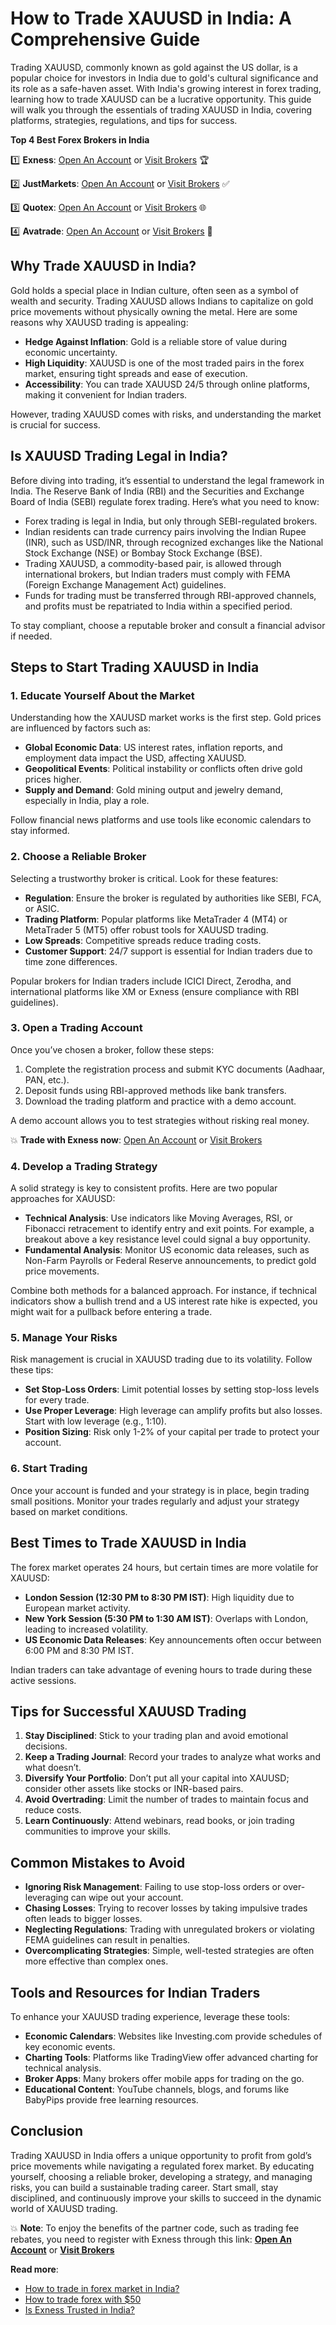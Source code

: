 # How to Trade XAUUSD in India: A Comprehensive Guide

Trading XAUUSD, commonly known as gold against the US dollar, is a popular choice for investors in India due to gold's cultural significance and its role as a safe-haven asset. With India's growing interest in forex trading, learning how to trade XAUUSD can be a lucrative opportunity. This guide will walk you through the essentials of trading XAUUSD in India, covering platforms, strategies, regulations, and tips for success.

**Top 4 Best Forex Brokers in India**

1️⃣ **Exness**: [Open An Account](https://one.exnesstrack.org/boarding/sign-up/a/89rj8di4n7) or [Visit Brokers](https://one.exnesstrack.org/a/89rj8di4n7) 🏆

2️⃣ **JustMarkets**: [Open An Account](https://one.justmarkets.link/a/9kcl30pnpy/landing/quick-start) or [Visit Brokers](https://one.justmarkets.link/a/9kcl30pnpy) ✅

3️⃣ **Quotex**: [Open An Account](https://broker-qx.pro/sign-up/?lid=907995) or [Visit Brokers](https://broker-qx.pro/?lid=907993) 🌐

4️⃣ **Avatrade**: [Open An Account](https://www.avatrade.com/trading-account2?versionId=10301&tag=200369) or [Visit Brokers](https://www.avatrade.com/?versionId=10301&tag=200369) 💯

## Why Trade XAUUSD in India?

Gold holds a special place in Indian culture, often seen as a symbol of wealth and security. Trading XAUUSD allows Indians to capitalize on gold price movements without physically owning the metal. Here are some reasons why XAUUSD trading is appealing:

- **Hedge Against Inflation**: Gold is a reliable store of value during economic uncertainty.
- **High Liquidity**: XAUUSD is one of the most traded pairs in the forex market, ensuring tight spreads and ease of execution.
- **Accessibility**: You can trade XAUUSD 24/5 through online platforms, making it convenient for Indian traders.

However, trading XAUUSD comes with risks, and understanding the market is crucial for success.

## Is XAUUSD Trading Legal in India?

Before diving into trading, it’s essential to understand the legal framework in India. The Reserve Bank of India (RBI) and the Securities and Exchange Board of India (SEBI) regulate forex trading. Here’s what you need to know:

- Forex trading is legal in India, but only through SEBI-regulated brokers.
- Indian residents can trade currency pairs involving the Indian Rupee (INR), such as USD/INR, through recognized exchanges like the National Stock Exchange (NSE) or Bombay Stock Exchange (BSE).
- Trading XAUUSD, a commodity-based pair, is allowed through international brokers, but Indian traders must comply with FEMA (Foreign Exchange Management Act) guidelines.
- Funds for trading must be transferred through RBI-approved channels, and profits must be repatriated to India within a specified period.

To stay compliant, choose a reputable broker and consult a financial advisor if needed.

## Steps to Start Trading XAUUSD in India

### 1. Educate Yourself About the Market
Understanding how the XAUUSD market works is the first step. Gold prices are influenced by factors such as:

- **Global Economic Data**: US interest rates, inflation reports, and employment data impact the USD, affecting XAUUSD.
- **Geopolitical Events**: Political instability or conflicts often drive gold prices higher.
- **Supply and Demand**: Gold mining output and jewelry demand, especially in India, play a role.

Follow financial news platforms and use tools like economic calendars to stay informed.

### 2. Choose a Reliable Broker
Selecting a trustworthy broker is critical. Look for these features:

- **Regulation**: Ensure the broker is regulated by authorities like SEBI, FCA, or ASIC.
- **Trading Platform**: Popular platforms like MetaTrader 4 (MT4) or MetaTrader 5 (MT5) offer robust tools for XAUUSD trading.
- **Low Spreads**: Competitive spreads reduce trading costs.
- **Customer Support**: 24/7 support is essential for Indian traders due to time zone differences.

Popular brokers for Indian traders include ICICI Direct, Zerodha, and international platforms like XM or Exness (ensure compliance with RBI guidelines).

### 3. Open a Trading Account
Once you’ve chosen a broker, follow these steps:

1. Complete the registration process and submit KYC documents (Aadhaar, PAN, etc.).
2. Deposit funds using RBI-approved methods like bank transfers.
3. Download the trading platform and practice with a demo account.

A demo account allows you to test strategies without risking real money.

💥 **Trade with Exness now**: [Open An Account](https://one.exnesstrack.org/boarding/sign-up/a/89rj8di4n7) or [Visit Brokers](https://one.exnesstrack.org/a/89rj8di4n7)

### 4. Develop a Trading Strategy
A solid strategy is key to consistent profits. Here are two popular approaches for XAUUSD:

- **Technical Analysis**: Use indicators like Moving Averages, RSI, or Fibonacci retracement to identify entry and exit points. For example, a breakout above a key resistance level could signal a buy opportunity.
- **Fundamental Analysis**: Monitor US economic data releases, such as Non-Farm Payrolls or Federal Reserve announcements, to predict gold price movements.

Combine both methods for a balanced approach. For instance, if technical indicators show a bullish trend and a US interest rate hike is expected, you might wait for a pullback before entering a trade.

### 5. Manage Your Risks
Risk management is crucial in XAUUSD trading due to its volatility. Follow these tips:

- **Set Stop-Loss Orders**: Limit potential losses by setting stop-loss levels for every trade.
- **Use Proper Leverage**: High leverage can amplify profits but also losses. Start with low leverage (e.g., 1:10).
- **Position Sizing**: Risk only 1-2% of your capital per trade to protect your account.

### 6. Start Trading
Once your account is funded and your strategy is in place, begin trading small positions. Monitor your trades regularly and adjust your strategy based on market conditions.

## Best Times to Trade XAUUSD in India

The forex market operates 24 hours, but certain times are more volatile for XAUUSD:

- **London Session (12:30 PM to 8:30 PM IST)**: High liquidity due to European market activity.
- **New York Session (5:30 PM to 1:30 AM IST)**: Overlaps with London, leading to increased volatility.
- **US Economic Data Releases**: Key announcements often occur between 6:00 PM and 8:30 PM IST.

Indian traders can take advantage of evening hours to trade during these active sessions.

## Tips for Successful XAUUSD Trading

1. **Stay Disciplined**: Stick to your trading plan and avoid emotional decisions.
2. **Keep a Trading Journal**: Record your trades to analyze what works and what doesn’t.
3. **Diversify Your Portfolio**: Don’t put all your capital into XAUUSD; consider other assets like stocks or INR-based pairs.
4. **Avoid Overtrading**: Limit the number of trades to maintain focus and reduce costs.
5. **Learn Continuously**: Attend webinars, read books, or join trading communities to improve your skills.

## Common Mistakes to Avoid

- **Ignoring Risk Management**: Failing to use stop-loss orders or over-leveraging can wipe out your account.
- **Chasing Losses**: Trying to recover losses by taking impulsive trades often leads to bigger losses.
- **Neglecting Regulations**: Trading with unregulated brokers or violating FEMA guidelines can result in penalties.
- **Overcomplicating Strategies**: Simple, well-tested strategies are often more effective than complex ones.

## Tools and Resources for Indian Traders

To enhance your XAUUSD trading experience, leverage these tools:

- **Economic Calendars**: Websites like Investing.com provide schedules of key economic events.
- **Charting Tools**: Platforms like TradingView offer advanced charting for technical analysis.
- **Broker Apps**: Many brokers offer mobile apps for trading on the go.
- **Educational Content**: YouTube channels, blogs, and forums like BabyPips provide free learning resources.

## Conclusion

Trading XAUUSD in India offers a unique opportunity to profit from gold’s price movements while navigating a regulated forex market. By educating yourself, choosing a reliable broker, developing a strategy, and managing risks, you can build a sustainable trading career. Start small, stay disciplined, and continuously improve your skills to succeed in the dynamic world of XAUUSD trading.

💥 **Note**: To enjoy the benefits of the partner code, such as trading fee rebates, you need to register with Exness through this link: **[Open An Account](https://one.exnesstrack.org/boarding/sign-up/a/89rj8di4n7)** or **[Visit Brokers](https://one.exnesstrack.org/a/89rj8di4n7)**

**Read more**:
- [How to trade in forex market in India?](https://github.com/MarryMTP/Exness/blob/main/How%20To%20Trade%20in%20The%20Forex%20Market%20in%20India%3F%20A%20Comprehensive%20Guide.md)
- [How to trade forex with $50](https://github.com/MarryMTP/Exness/blob/main/How%20to%20Trade%20Forex%20with%20%2450%3A%20A%20Comprehensive%20Guide.md)
- [Is Exness Trusted in India?](https://github.com/MarryMTP/Exness/blob/main/Is%20Exness%20Trusted%20in%20India%3F%20A%20Comprehensive%20Review.md)
